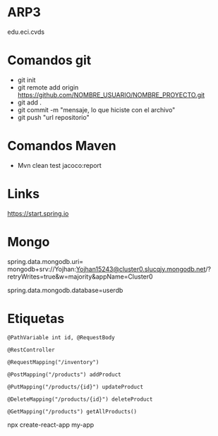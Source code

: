 # ARP3

edu.eci.cvds

# Comandos git
 - git init
 - git remote add origin https://github.com/NOMBRE_USUARIO/NOMBRE_PROYECTO.git
 - git add .
 - git commit -m "mensaje, lo que hiciste con el archivo"
 - git push "url repositorio"

# Comandos Maven
 - Mvn clean test jacoco:report

# Links
https://start.spring.io

# Mongo
spring.data.mongodb.uri= mongodb+srv://Yojhan:Yojhan15243@cluster0.slucqjy.mongodb.net/?retryWrites=true&w=majority&appName=Cluster0

spring.data.mongodb.database=userdb




# Etiquetas
    @PathVariable int id, @RequestBody
    
    @RestController
    
    @RequestMapping("/inventory")
  
    @PostMapping("/products") addProduct

    @PutMapping("/products/{id}") updateProduct

    @DeleteMapping("/products/{id}") deleteProduct

    @GetMapping("/products") getAllProducts() 

npx create-react-app my-app
